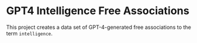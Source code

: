 # GPT4 Intelligence Free Associations

This project creates a data set of GPT-4-generated free associations to the term `intelligence`.
